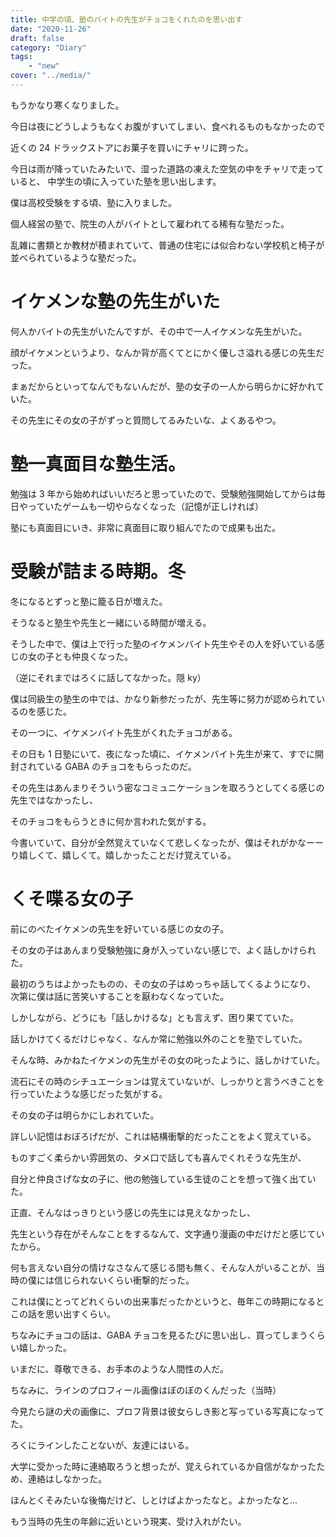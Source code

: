 ```yaml
---
title: 中学の頃、塾のバイトの先生がチョコをくれたのを思い出す
date: "2020-11-26"
draft: false
category: "Diary"
tags:
    - "new"
cover: "../media/"
---
```


もうかなり寒くなりました。

今日は夜にどうしようもなくお腹がすいてしまい、食べれるものもなかったので

近くの 24 ドラックストアにお菓子を買いにチャリに跨った。

今日は雨が降っていたみたいで、湿った道路の凍えた空気の中をチャリで走っていると、
中学生の頃に入っていた塾を思い出します。

僕は高校受験をする頃、塾に入りました。

個人経営の塾で、院生の人がバイトとして雇われてる稀有な塾だった。

乱雑に書類とか教材が積まれていて、普通の住宅には似合わない学校机と椅子が並べられているような塾だった。

# イケメンな塾の先生がいた

何人かバイトの先生がいたんですが、その中で一人イケメンな先生がいた。

顔がイケメンというより、なんか背が高くてとにかく優しさ溢れる感じの先生だった。

まぁだからといってなんでもないんだが、塾の女子の一人から明らかに好かれていた。

その先生にその女の子がずっと質問してるみたいな、よくあるやつ。

# 塾一真面目な塾生活。

勉強は 3 年から始めればいいだろと思っていたので、受験勉強開始してからは毎日やっていたゲームも一切やらなくなった（記憶が正しければ）

塾にも真面目にいき、非常に真面目に取り組んでたので成果も出た。

# 受験が詰まる時期。冬

冬になるとずっと塾に籠る日が増えた。

そうなると塾生や先生と一緒にいる時間が増える。

そうした中で、僕は上で行った塾のイケメンバイト先生やその人を好いている感じの女の子とも仲良くなった。

（逆にそれまではろくに話してなかった。隠 ky）

僕は同級生の塾生の中では、かなり新参だったが、先生等に努力が認められているのを感じた。

その一つに、イケメンバイト先生がくれたチョコがある。

その日も 1 日塾にいて、夜になった頃に、イケメンバイト先生が来て、すでに開封されている GABA のチョコをもらったのだ。

その先生はあんまりそういう密なコミュニケーションを取ろうとしてくる感じの先生ではなかったし、

そのチョコをもらうときに何か言われた気がする。

今書いていて、自分が全然覚えていなくて悲しくなったが、僕はそれがかなーーり嬉しくて、嬉しくて。嬉しかったことだけ覚えている。

# くそ喋る女の子

前にのべたイケメンの先生を好いている感じの女の子。

その女の子はあんまり受験勉強に身が入っていない感じで、よく話しかけられた。

最初のうちはよかったものの、その女の子はめっちゃ話してくるようになり、
次第に僕は話に苦笑いすることを厭わなくなっていた。

しかしながら、どうにも「話しかけるな」とも言えず、困り果てていた。

話しかけてくるだけじゃなく、なんか常に勉強以外のことを塾でしていた。

そんな時、みかねたイケメンの先生がその女の叱ったように、話しかけていた。

流石にその時のシチュエーションは覚えていないが、しっかりと言うべきことを行っていたような感じだった気がする。

その女の子は明らかにしおれていた。

詳しい記憶はおぼろげだが、これは結構衝撃的だったことをよく覚えている。

ものすごく柔らかい雰囲気の、タメ口で話しても喜んでくれそうな先生が、

自分と仲良さげな女の子に、他の勉強している生徒のことを想って強く出ていた。

正直、そんなはっきりという感じの先生には見えなかったし、

先生という存在がそんなことをするなんて、文字通り漫画の中だけだと感じていたから。

何も言えない自分の情けなさなんて感じる間も無く、そんな人がいることが、当時の僕には信じられないくらい衝撃的だった。

これは僕にとってどれくらいの出来事だったかというと、毎年この時期になるとこの話を思い出すくらい。

ちなみにチョコの話は、GABA チョコを見るたびに思い出し、買ってしまうくらい嬉しかった。

いまだに、尊敬できる、お手本のような人間性の人だ。

ちなみに、ラインのプロフィール画像はぼのぼのくんだった（当時）

今見たら謎の犬の画像に、プロフ背景は彼女らしき影と写っている写真になってた。

ろくにラインしたことないが、友達にはいる。

大学に受かった時に連絡取ろうと想ったが、覚えられているか自信がなかったため、連絡はしなかった。

ほんとくそみたいな後悔だけど、しとけばよかったなと。よかったなと...

もう当時の先生の年齢に近いという現実、受け入れがたい。
